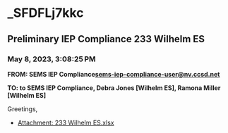 # _SFDFLj7kkc
## Preliminary IEP Compliance 233 Wilhelm ES
### May 8, 2023, 3:08:25 PM
**FROM: SEMS IEP Compliance<sems-iep-compliance-user@nv.ccsd.net>**

**TO: to SEMS IEP Compliance, Debra Jones [Wilhelm ES], Ramona Miller [Wilhelm ES]**


Greetings, 





* [Attachment: 233 Wilhelm ES.xlsx](_SFDFLj7kkc-attachment-1.xlsx)
